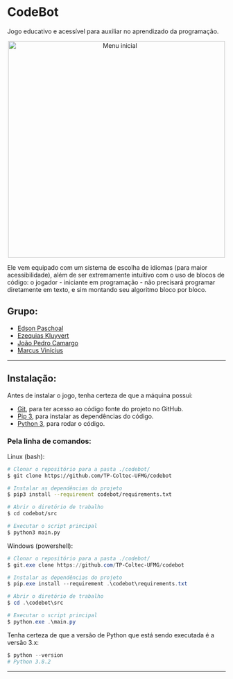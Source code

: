 # CodeBot

Jogo educativo e acessível para auxiliar no aprendizado da programação.

<p align="center">
  <img src="https://github.com/TP-Coltec-UFMG/codebot/blob/release-01/wiki-imgs/menu.png" alt="Menu inicial" width="500">
</p>

Ele vem equipado com um sistema de escolha de idiomas (para maior acessibilidade), além de ser extremamente intuitivo com o uso de blocos de código: o jogador - iniciante em programação - não precisará programar diretamente em texto, e sim montando seu algoritmo bloco por bloco.

## Grupo:
- [Edson Paschoal](https://github.com/sshEdd1e)
- [Ezequias Kluyvert](https://github.com/UserZeca)
- [João Pedro Camargo](https://github.com/CommonHooman)
- [Marcus Vinícius](https://github.com/MarcusPeixe)

---

## Instalação:

Antes de instalar o jogo, tenha certeza de que a máquina possui:
- [Git](https://git-scm.com/), para ter acesso ao código fonte do projeto no GitHub.
- [Pip 3](https://pypi.org/project/pip/), para instalar as dependências do código.
- [Python 3](https://www.python.org/), para rodar o código.

### Pela linha de comandos:

Linux (bash):
```bash
# Clonar o repositório para a pasta ./codebot/
$ git clone https://github.com/TP-Coltec-UFMG/codebot

# Instalar as dependências do projeto
$ pip3 install --requirement codebot/requirements.txt

# Abrir o diretório de trabalho
$ cd codebot/src

# Executar o script principal
$ python3 main.py
```

Windows (powershell):
```powershell
# Clonar o repositório para a pasta ./codebot/
$ git.exe clone https://github.com/TP-Coltec-UFMG/codebot

# Instalar as dependências do projeto
$ pip.exe install --requirement .\codebot\requirements.txt

# Abrir o diretório de trabalho
$ cd .\codebot\src

# Executar o script principal
$ python.exe .\main.py
```

Tenha certeza de que a versão de Python que está sendo executada é a versão 3.x:
```powershell
$ python --version
# Python 3.8.2
```

---

